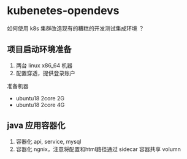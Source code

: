 # kubenetes-opendevs

如何使用 k8s 集群改造现有的糟糕的开发测试集成环境 ？

## 项目启动环境准备

1. 两台 linux x86_64 机器
2. 配置穿透，提供登录账户

准备机器

* ubuntu18 2core 2G
* ubuntu18 2core 4G

## java 应用容器化

1. 容器化 api, service, mysql
2. 容器化 ngnix，注意将配置和html路径通过 sidecar 容器共享 volumn


